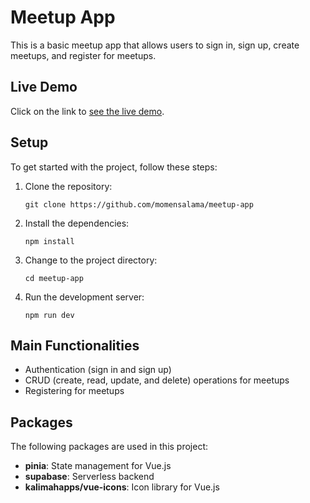 # Meetup App

This is a basic meetup app that allows users to sign in, sign up, create meetups, and register for meetups.

## Live Demo

Click on the link to [see the live demo](https://nuxtfoodapp-tau.vercel.app).

## Setup

To get started with the project, follow these steps:

1. Clone the repository:

   ```
   git clone https://github.com/momensalama/meetup-app
   ```

2. Install the dependencies:

   ```
   npm install
   ```

3. Change to the project directory:

   ```
   cd meetup-app
   ```

4. Run the development server:

   ```
   npm run dev
   ```

## Main Functionalities

- Authentication (sign in and sign up)
- CRUD (create, read, update, and delete) operations for meetups
- Registering for meetups

## Packages

The following packages are used in this project:

- **pinia**: State management for Vue.js
- **supabase**: Serverless backend
- **kalimahapps/vue-icons**: Icon library for Vue.js
